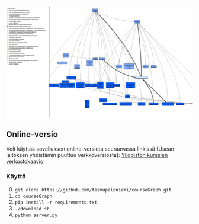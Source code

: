 ![CourseGraph App](./courseGraph.png)

## Online-versio

Voit käyttää sovelluksen online-versiota seuraavassa linkissä (Usean laitoksen yhdistämin puuttuu verkkoversiosta):
[Yliopiston kurssien verkostokaavio](http://users.jyu.fi/~tealjapa/ops)

### Käyttö

0. `git clone https://github.com/teemupaloniemi/courseGraph.git`
1. `cd courseGraph`
2. `pip install -r requirements.txt`  
3. `./download.sh`
4. `python server.py`
